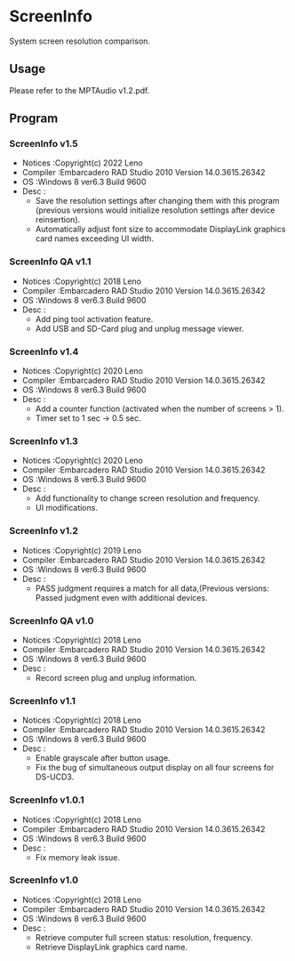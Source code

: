 # ScreenInfo
 System screen resolution comparison.

## Usage

Please refer to the MPTAudio v1.2.pdf.

## Program

### ScreenInfo v1.5
- Notices :Copyright(c) 2022 Leno
- Compiler :Embarcadero RAD Studio 2010 Version 14.0.3615.26342
- OS :Windows 8 ver6.3 Build 9600
- Desc :
	- Save the resolution settings after changing them with this program (previous versions would initialize resolution settings after device reinsertion).
	- Automatically adjust font size to accommodate DisplayLink graphics card names exceeding UI width.

### ScreenInfo QA v1.1
- Notices :Copyright(c) 2018 Leno
- Compiler :Embarcadero RAD Studio 2010 Version 14.0.3615.26342
- OS :Windows 8 ver6.3 Build 9600
- Desc : 
	- Add ping tool activation feature.
	- Add USB and SD-Card plug and unplug message viewer.

### ScreenInfo v1.4
- Notices :Copyright(c) 2020 Leno
- Compiler :Embarcadero RAD Studio 2010 Version 14.0.3615.26342
- OS :Windows 8 ver6.3 Build 9600
- Desc :
	- Add a counter function (activated when the number of screens > 1).
	- Timer set to 1 sec -> 0.5 sec.

### ScreenInfo v1.3
- Notices :Copyright(c) 2020 Leno
- Compiler :Embarcadero RAD Studio 2010 Version 14.0.3615.26342
- OS :Windows 8 ver6.3 Build 9600
- Desc :
	- Add functionality to change screen resolution and frequency.
	- UI modifications. 

### ScreenInfo v1.2
- Notices :Copyright(c) 2019 Leno
- Compiler :Embarcadero RAD Studio 2010 Version 14.0.3615.26342
- OS :Windows 8 ver6.3 Build 9600
- Desc : 
	- PASS judgment requires a match for all data,(Previous versions: Passed judgment even with additional devices.

### ScreenInfo QA v1.0
- Notices :Copyright(c) 2018 Leno
- Compiler :Embarcadero RAD Studio 2010 Version 14.0.3615.26342
- OS :Windows 8 ver6.3 Build 9600
- Desc : 
	- Record screen plug and unplug information.

### ScreenInfo v1.1
- Notices :Copyright(c) 2018 Leno
- Compiler :Embarcadero RAD Studio 2010 Version 14.0.3615.26342
- OS :Windows 8 ver6.3 Build 9600
- Desc : 
	- Enable grayscale after button usage.
	- Fix the bug of simultaneous output display on all four screens for DS-UCD3.

### ScreenInfo v1.0.1
- Notices :Copyright(c) 2018 Leno
- Compiler :Embarcadero RAD Studio 2010 Version 14.0.3615.26342
- OS :Windows 8 ver6.3 Build 9600
- Desc : 
	- Fix memory leak issue.

### ScreenInfo v1.0
- Notices :Copyright(c) 2018 Leno
- Compiler :Embarcadero RAD Studio 2010 Version 14.0.3615.26342
- OS :Windows 8 ver6.3 Build 9600
- Desc : 
	- Retrieve computer full screen status: resolution, frequency.
	- Retrieve DisplayLink graphics card name.